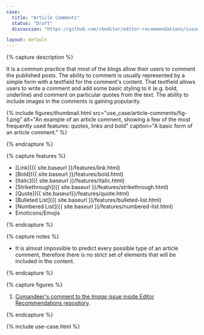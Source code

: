 ```yaml
---
case:
  title: "Article Comments"
  status: "Draft"
  discussion: "https://github.com/ckeditor/editor-recommendations/issues/42"

layout: default
---
```


{% capture description %}

It is a common practice that most of the blogs allow their users to comment the published posts. The ability to comment is usually represented by a simple form with a textfield for the comment's content. That textfield allows users to write a comment and add some basic styling to it (e.g. bold, underline) and comment on particular quotes from the text. The ability to include images in the comments is gaining popularity.

{% include figures/thumbnail.html src="use_case/article-comments/fig-1.png" alt="An example of an article comment, showing a few of the most frequently used features: quotes, links and bold" caption="A basic form of an article comment." %}

{% endcapture %}

{% capture features %}

* [Link]({{ site.baseurl }}/features/link.html)
* [Bold]({{ site.baseurl }}/features/bold.html)
* [Italic]({{ site.baseurl }}/features/italic.html)
* [Strikethrough]({{ site.baseurl }}/features/strikethrough.html)
* [Quote]({{ site.baseurl}}/features/quote.html)
* [Bulleted List]({{ site.baseurl }}/features/bulleted-list.html)
* [Numbered List]({{ site.baseurl }}/features/numbered-list.html)
* Emoticons/Emojis

{% endcapture %}

{% capture notes %}

* It is almost impossible to predict every possible type of an article comment, therefore there is no strict set of elements that will be included in the content.

{% endcapture %}

{% capture figures %}

1. <a id="fig-ref1"></a>[Comandeer's comment to the	<i>Image</i> issue inside Editor Recommendations repository](https://github.com/ckeditor/editor-recommendations/issues/14#issuecomment-191782619).

{% endcapture %}

{% include use-case.html %}
